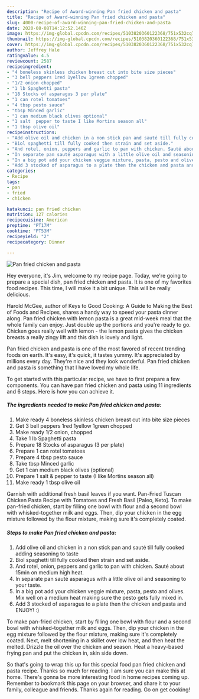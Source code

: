 ```yaml
---
description: "Recipe of Award-winning Pan fried chicken and pasta"
title: "Recipe of Award-winning Pan fried chicken and pasta"
slug: 4000-recipe-of-award-winning-pan-fried-chicken-and-pasta
date: 2020-08-08T14:12:52.146Z
image: https://img-global.cpcdn.com/recipes/5103820360122368/751x532cq70/pan-fried-chicken-and-pasta-recipe-main-photo.jpg
thumbnail: https://img-global.cpcdn.com/recipes/5103820360122368/751x532cq70/pan-fried-chicken-and-pasta-recipe-main-photo.jpg
cover: https://img-global.cpcdn.com/recipes/5103820360122368/751x532cq70/pan-fried-chicken-and-pasta-recipe-main-photo.jpg
author: Jeffrey Hale
ratingvalue: 4.5
reviewcount: 2587
recipeingredient:
- "4 boneless skinless chicken breast cut into bite size pieces"
- "3 bell peppers 1red 1yellow 1green chopped"
- "1/2 onion chopped"
- "1 lb Spaghetti pasta"
- "18 Stocks of asparagus 3 per plate"
- "1 can rotel tomatoes"
- "4 tbsp pesto sauce"
- "tbsp Minced garlic"
- "1 can medium black olives optional"
- "1 salt  pepper to taste I like Mortins season all"
- "1 tbsp olive oil"
recipeinstructions:
- "Add olive oil and chicken in a non stick pan and sauté till fully cooked adding seasoning to taste"
- "Biol spaghetti till fully cooked then strain and set aside."
- "And rotel, onion, peppers and garlic to pan with chicken. Sauté about 15min on medium high heat."
- "In separate pan sauté asparagus with a little olive oil and seasoning to your taste."
- "In a big pot add your chicken veggie mixture, pasta, pesto and olives. Mix well on a medium heat making sure the pesto gets fully mixed in."
- "Add 3 stocked of asparagus to a plate then the chicken and pasta and ENJOY! :)"
categories:
- Recipe
tags:
- pan
- fried
- chicken

katakunci: pan fried chicken 
nutrition: 127 calories
recipecuisine: American
preptime: "PT17M"
cooktime: "PT53M"
recipeyield: "2"
recipecategory: Dinner

---
```



![Pan fried chicken and pasta](https://img-global.cpcdn.com/recipes/5103820360122368/751x532cq70/pan-fried-chicken-and-pasta-recipe-main-photo.jpg)

Hey everyone, it's Jim, welcome to my recipe page. Today, we're going to prepare a special dish, pan fried chicken and pasta. It is one of my favorites food recipes. This time, I will make it a bit unique. This will be really delicious.

Harold McGee, author of Keys to Good Cooking: A Guide to Making the Best of Foods and Recipes, shares a handy way to speed your pasta dinner along. Pan fried chicken with lemon pasta is a great mid-week meal that the whole family can enjoy. Just double up the portions and you&#39;re ready to go. Chicken goes really well with lemon - the lemon pasta gives the chicken breasts a really zingy lift and this dish is lovely and light.

Pan fried chicken and pasta is one of the most favored of recent trending foods on earth. It's easy, it's quick, it tastes yummy. It's appreciated by millions every day. They're nice and they look wonderful. Pan fried chicken and pasta is something that I have loved my whole life.


To get started with this particular recipe, we have to first prepare a few components. You can have pan fried chicken and pasta using 11 ingredients and 6 steps. Here is how you can achieve it.

<!--inarticleads1-->

##### The ingredients needed to make Pan fried chicken and pasta:

1. Make ready 4 boneless skinless chicken breast cut into bite size pieces
1. Get 3 bell peppers 1red 1yellow 1green chopped
1. Make ready 1/2 onion, chopped
1. Take 1 lb Spaghetti pasta
1. Prepare 18 Stocks of asparagus (3 per plate)
1. Prepare 1 can rotel tomatoes
1. Prepare 4 tbsp pesto sauce
1. Take tbsp Minced garlic
1. Get 1 can medium black olives (optional)
1. Prepare 1 salt &amp; pepper to taste (I like Mortins season all)
1. Make ready 1 tbsp olive oil


Garnish with additional fresh basil leaves if you want. Pan-Fried Tuscan Chicken Pasta Recipe with Tomatoes and Fresh Basil [Paleo, Keto]. To make pan-fried chicken, start by filling one bowl with flour and a second bowl with whisked-together milk and eggs. Then, dip your chicken in the egg mixture followed by the flour mixture, making sure it&#39;s completely coated. 

<!--inarticleads2-->

##### Steps to make Pan fried chicken and pasta:

1. Add olive oil and chicken in a non stick pan and sauté till fully cooked adding seasoning to taste
1. Biol spaghetti till fully cooked then strain and set aside.
1. And rotel, onion, peppers and garlic to pan with chicken. Sauté about 15min on medium high heat.
1. In separate pan sauté asparagus with a little olive oil and seasoning to your taste.
1. In a big pot add your chicken veggie mixture, pasta, pesto and olives. Mix well on a medium heat making sure the pesto gets fully mixed in.
1. Add 3 stocked of asparagus to a plate then the chicken and pasta and ENJOY! :)


To make pan-fried chicken, start by filling one bowl with flour and a second bowl with whisked-together milk and eggs. Then, dip your chicken in the egg mixture followed by the flour mixture, making sure it&#39;s completely coated. Next, melt shortening in a skillet over low heat, and then heat the melted. Drizzle the oil over the chicken and season. Heat a heavy-based frying pan and put the chicken in, skin side down. 

So that's going to wrap this up for this special food pan fried chicken and pasta recipe. Thanks so much for reading. I am sure you can make this at home. There's gonna be more interesting food in home recipes coming up. Remember to bookmark this page on your browser, and share it to your family, colleague and friends. Thanks again for reading. Go on get cooking!

